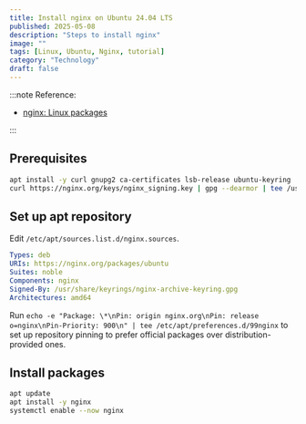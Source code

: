 ```yaml
---
title: Install nginx on Ubuntu 24.04 LTS
published: 2025-05-08
description: "Steps to install nginx"
image: ""
tags: [Linux, Ubuntu, Nginx, tutorial]
category: "Technology"
draft: false
---
```


:::note
Reference:

- [nginx: Linux packages](https://nginx.org/en/linux_packages.html#Ubuntu)

:::

<!-- more -->

## Prerequisites

```zsh
apt install -y curl gnupg2 ca-certificates lsb-release ubuntu-keyring
curl https://nginx.org/keys/nginx_signing.key | gpg --dearmor | tee /usr/share/keyrings/nginx-archive-keyring.gpg >/dev/null
```

## Set up apt repository

Edit `/etc/apt/sources.list.d/nginx.sources`.

```yaml
Types: deb
URIs: https://nginx.org/packages/ubuntu
Suites: noble
Components: nginx
Signed-By: /usr/share/keyrings/nginx-archive-keyring.gpg
Architectures: amd64
```

Run `echo -e "Package: \*\nPin: origin nginx.org\nPin: release o=nginx\nPin-Priority: 900\n" | tee /etc/apt/preferences.d/99nginx` to set up repository pinning to prefer official packages over distribution-provided ones.

## Install packages

```zsh
apt update
apt install -y nginx
systemctl enable --now nginx
```
